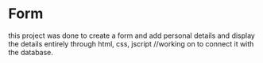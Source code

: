 # Form
this project was done to create a form and add personal details and display the details entirely through html, css, jscript
//working on to connect it with the database.
